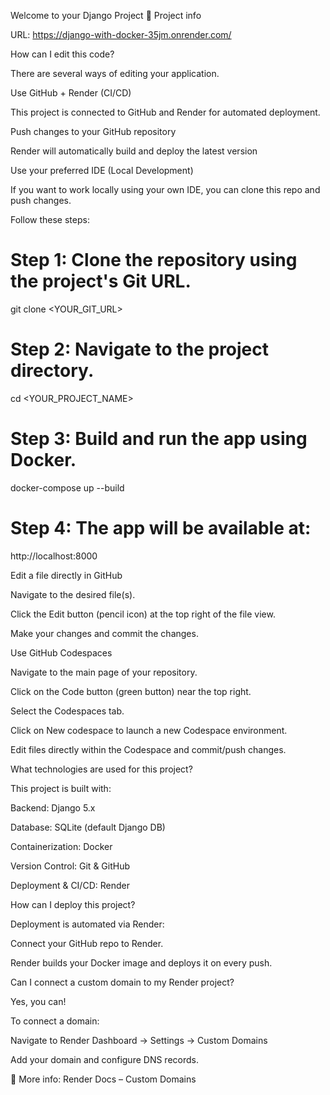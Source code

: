Welcome to your Django Project 🚀
Project info

URL: https://django-with-docker-35jm.onrender.com/

How can I edit this code?

There are several ways of editing your application.

Use GitHub + Render (CI/CD)

This project is connected to GitHub and Render for automated deployment.

Push changes to your GitHub repository

Render will automatically build and deploy the latest version

Use your preferred IDE (Local Development)

If you want to work locally using your own IDE, you can clone this repo and push changes.

Follow these steps:

# Step 1: Clone the repository using the project's Git URL.
git clone <YOUR_GIT_URL>

# Step 2: Navigate to the project directory.
cd <YOUR_PROJECT_NAME>

# Step 3: Build and run the app using Docker.
docker-compose up --build

# Step 4: The app will be available at:
http://localhost:8000

Edit a file directly in GitHub

Navigate to the desired file(s).

Click the Edit button (pencil icon) at the top right of the file view.

Make your changes and commit the changes.

Use GitHub Codespaces

Navigate to the main page of your repository.

Click on the Code button (green button) near the top right.

Select the Codespaces tab.

Click on New codespace to launch a new Codespace environment.

Edit files directly within the Codespace and commit/push changes.

What technologies are used for this project?

This project is built with:

Backend: Django 5.x

Database: SQLite (default Django DB)

Containerization: Docker

Version Control: Git & GitHub

Deployment & CI/CD: Render

How can I deploy this project?

Deployment is automated via Render:

Connect your GitHub repo to Render.

Render builds your Docker image and deploys it on every push.

Can I connect a custom domain to my Render project?

Yes, you can!

To connect a domain:

Navigate to Render Dashboard → Settings → Custom Domains

Add your domain and configure DNS records.

📖 More info: Render Docs – Custom Domains
